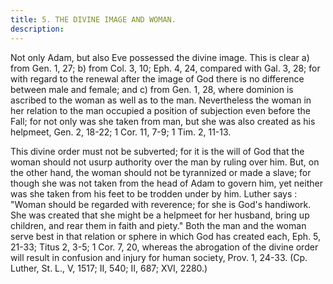 ```yaml
---
title: 5. THE DIVINE IMAGE AND WOMAN.
description: 
---
```


Not only Adam, but also Eve possessed the divine image. This is clear a) from Gen. 1, 27; b) from Col. 3, 10; Eph. 4, 24, compared with Gal. 3, 28; for with regard to the renewal after the image of God there is no difference between male and female; and c) from Gen. 1, 28, where dominion is ascribed to the woman as well as to the man. Nevertheless the woman in her relation to the man occupied a position of subjection even before the Fall; for not only was she taken from man, but she was also created as his helpmeet, Gen. 2, 18-22; 1 Cor. 11, 7-9; 1 Tim. 2, 11-13.

This divine order must not be subverted; for it is the will of God that the woman should not usurp authority over the man by ruling over him. But, on the other hand, the woman should not be tyrannized or made a slave; for though she was not taken from the head of Adam to govern him, yet neither was she taken from his feet to be trodden under by him. Luther says : "Woman should be regarded with reverence; for she is God's handiwork. She was created that she might be a helpmeet for her husband, bring up children, and rear them in faith and piety." Both the man and the woman serve best in that relation or sphere in which God has created each, Eph. 5, 21-33; Titus 2, 3-5; 1 Cor. 7, 20, whereas the abrogation of the divine order will result in confusion and injury for human society, Prov. 1, 24-33. (Cp. Luther, St. L., V, 1517; II, 540; II, 687; XVI, 2280.)